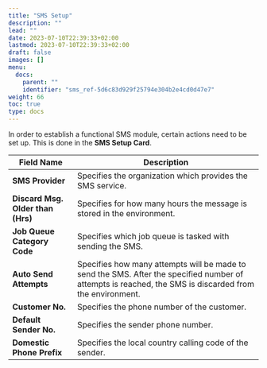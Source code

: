 ```yaml
---
title: "SMS Setup"
description: ""
lead: ""
date: 2023-07-10T22:39:33+02:00
lastmod: 2023-07-10T22:39:33+02:00
draft: false
images: []
menu:
  docs:
    parent: ""
    identifier: "sms_ref-5d6c83d929f25794e304b2e4cd0d47e7"
weight: 66
toc: true
type: docs
---
```


In order to establish a functional SMS module, certain actions need to be set up. This is done in the **SMS Setup Card**. 

| Field Name      | Description |
| ----------- | ----------- |
| **SMS Provider** | Specifies the organization which provides the SMS service. |
| **Discard Msg. Older than (Hrs)** | Specifies for how many hours the message is stored in the environment. |
| **Job Queue Category Code** | Specifies which job queue is tasked with sending the SMS. |
| **Auto Send Attempts** | Specifies how many attempts will be made to send the SMS. After the specified number of attempts is reached, the SMS is discarded from the environment. | 
| **Customer No.** | Specifies the phone number of the customer. |
| **Default Sender No.** | Specifies the sender phone number. |
| **Domestic Phone Prefix** | Specifies the local country calling code of the sender. |